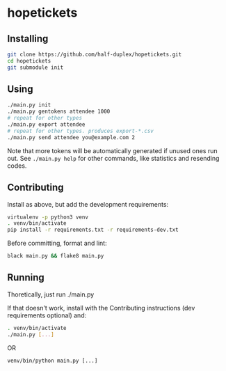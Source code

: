 # hopetickets

## Installing
```sh
git clone https://github.com/half-duplex/hopetickets.git
cd hopetickets
git submodule init
```

## Using
```sh
./main.py init
./main.py gentokens attendee 1000
# repeat for other types
./main.py export attendee
# repeat for other types. produces export-*.csv
./main.py send attendee you@example.com 2
```
Note that more tokens will be automatically generated if unused ones run out.
See `./main.py help` for other commands, like statistics and resending codes.

## Contributing
Install as above, but add the development requirements:
```sh
virtualenv -p python3 venv
. venv/bin/activate
pip install -r requirements.txt -r requirements-dev.txt
```
Before committing, format and lint:
```sh
black main.py && flake8 main.py
```


## Running
Thoretically, just run ./main.py

If that doesn't work, install with the Contributing instructions (dev
requirements optional) and:

```sh
. venv/bin/activate
./main.py [...]
```

OR

```
venv/bin/python main.py [...]
```
